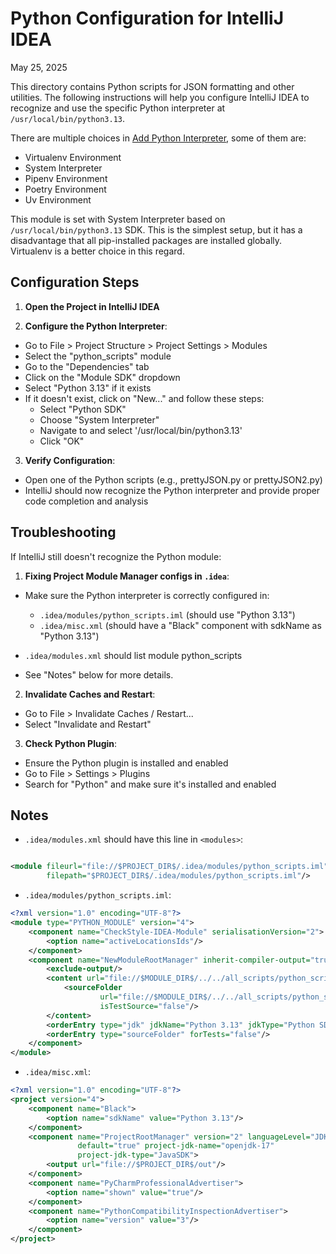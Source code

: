 Python Configuration for IntelliJ IDEA
======================================
May 25, 2025

This directory contains Python scripts for JSON formatting and other utilities.
The following instructions will help you configure IntelliJ IDEA to recognize
and use the specific Python interpreter at `/usr/local/bin/python3.13`.

There are multiple choices in [Add Python Interpreter](
https://www.jetbrains.com/help/idea/configuring-python-sdk.html#local-python-interpreters
), some of them are:
- Virtualenv Environment
- System Interpreter
- Pipenv Environment
- Poetry Environment
- Uv Environment

This module is set with System Interpreter based on `/usr/local/bin/python3.13`
SDK. This is the simplest setup, but it has a disadvantage that all
pip-installed packages are installed globally. Virtualenv is a better choice in
this regard.

Configuration Steps
-------------------

1. **Open the Project in IntelliJ IDEA**


2. **Configure the Python Interpreter**:

- Go to File > Project Structure > Project Settings > Modules
- Select the "python_scripts" module
- Go to the "Dependencies" tab
- Click on the "Module SDK" dropdown
- Select "Python 3.13" if it exists
- If it doesn't exist, click on "New..." and follow these steps:
  - Select "Python SDK"
  - Choose "System Interpreter"
  - Navigate to and select '/usr/local/bin/python3.13'
  - Click "OK"

3. **Verify Configuration**:

- Open one of the Python scripts (e.g., prettyJSON.py or prettyJSON2.py)
- IntelliJ should now recognize the Python interpreter and provide proper code
  completion and analysis

## Troubleshooting

If IntelliJ still doesn't recognize the Python module:

1. **Fixing Project Module Manager configs in `.idea`**:

- Make sure the Python interpreter is correctly configured in:
  - `.idea/modules/python_scripts.iml` (should use "Python 3.13")
  - `.idea/misc.xml` (should have a "Black" component with sdkName as "Python
    3.13")

- `.idea/modules.xml` should list module python_scripts

- See "Notes" below for more details.

2. **Invalidate Caches and Restart**:

- Go to File > Invalidate Caches / Restart...
- Select "Invalidate and Restart"

3. **Check Python Plugin**:

- Ensure the Python plugin is installed and enabled
- Go to File > Settings > Plugins
- Search for "Python" and make sure it's installed and enabled

## Notes

- `.idea/modules.xml` should have this line in `<modules>`:
```xml

<module fileurl="file://$PROJECT_DIR$/.idea/modules/python_scripts.iml"
        filepath="$PROJECT_DIR$/.idea/modules/python_scripts.iml"/>
```

- `.idea/modules/python_scripts.iml`:
```xml
<?xml version="1.0" encoding="UTF-8"?>
<module type="PYTHON_MODULE" version="4">
    <component name="CheckStyle-IDEA-Module" serialisationVersion="2">
        <option name="activeLocationsIds"/>
    </component>
    <component name="NewModuleRootManager" inherit-compiler-output="true">
        <exclude-output/>
        <content url="file://$MODULE_DIR$/../../all_scripts/python_scripts">
            <sourceFolder
                    url="file://$MODULE_DIR$/../../all_scripts/python_scripts"
                    isTestSource="false"/>
        </content>
        <orderEntry type="jdk" jdkName="Python 3.13" jdkType="Python SDK"/>
        <orderEntry type="sourceFolder" forTests="false"/>
    </component>
</module>
```

- `.idea/misc.xml`:
```xml
<?xml version="1.0" encoding="UTF-8"?>
<project version="4">
    <component name="Black">
        <option name="sdkName" value="Python 3.13"/>
    </component>
    <component name="ProjectRootManager" version="2" languageLevel="JDK_17"
               default="true" project-jdk-name="openjdk-17"
               project-jdk-type="JavaSDK">
        <output url="file://$PROJECT_DIR$/out"/>
    </component>
    <component name="PyCharmProfessionalAdvertiser">
        <option name="shown" value="true"/>
    </component>
    <component name="PythonCompatibilityInspectionAdvertiser">
        <option name="version" value="3"/>
    </component>
</project>
```
